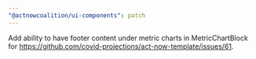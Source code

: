 ```yaml
---
"@actnowcoalition/ui-components": patch
---
```


Add ability to have footer content under metric charts in MetricChartBlock for https://github.com/covid-projections/act-now-template/issues/61.
